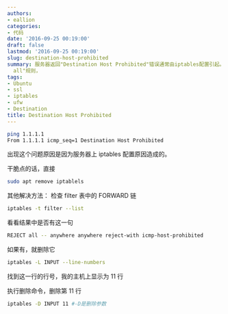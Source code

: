 ```yaml
---
authors:
- eallion
categories:
- 代码
date: '2016-09-25 00:19:00'
draft: false
lastmod: '2016-09-25 00:19:00'
slug: destination-host-prohibited
summary: 服务器返回"Destination Host Prohibited"错误通常由iptables配置引起。最快解决方法是卸载iptables，但更推荐检查并修改配置。查看filter表FORWARD链是否存在"REJECT
  all"规则，
tags:
- Ubuntu
- ssl
- iptables
- ufw
- Destination
title: Destination Host Prohibited
---
```


```bash
ping 1.1.1.1
From 1.1.1.1 icmp_seq=1 Destination Host Prohibited
```

出现这个问题原因是因为服务器上 iptables 配置原因造成的。

干脆点的话，直接

```bash
sudo apt remove iptablels
```

其他解决方法：
检查 filter 表中的 FORWARD 链

```bash
iptables -t filter --list
```

看看结果中是否有这一句

```bash
REJECT all -- anywhere anywhere reject-with icmp-host-prohibited
```

如果有，就删除它

```bash
iptables -L INPUT --line-numbers 
```

找到这一行的行号，我的主机上显示为 11 行

执行删除命令，删除第 11 行

```bash
iptables -D INPUT 11 #-D是删除参数
```